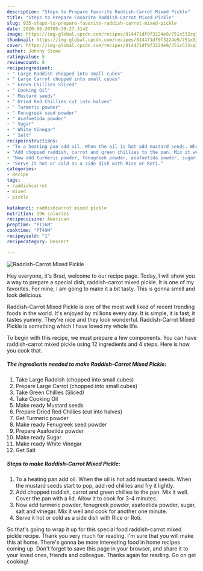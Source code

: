 ```yaml
---
description: "Steps to Prepare Favorite Raddish-Carrot Mixed Pickle"
title: "Steps to Prepare Favorite Raddish-Carrot Mixed Pickle"
slug: 935-steps-to-prepare-favorite-raddish-carrot-mixed-pickle
date: 2020-06-26T05:39:27.314Z
image: https://img-global.cpcdn.com/recipes/814471df9f3224e9/751x532cq70/raddish-carrot-mixed-pickle-recipe-main-photo.jpg
thumbnail: https://img-global.cpcdn.com/recipes/814471df9f3224e9/751x532cq70/raddish-carrot-mixed-pickle-recipe-main-photo.jpg
cover: https://img-global.cpcdn.com/recipes/814471df9f3224e9/751x532cq70/raddish-carrot-mixed-pickle-recipe-main-photo.jpg
author: Johnny Stone
ratingvalue: 5
reviewcount: 8
recipeingredient:
- " Large Raddish chopped into small cubes"
- " Large Carrot chopped into small cubes"
- " Green Chillies Sliced"
- " Cooking Oil"
- " Mustard seeds"
- " Dried Red Chillies cut into halves"
- " Turmeric powder"
- " Fenugreek seed powder"
- " Asafoetida powder"
- " Sugar"
- " White Vinegar"
- " Salt"
recipeinstructions:
- "To a heating pan add oil. When the oil is hot add mustard seeds. When the mustard seeds start to pop, add red chillies and fry it lightly."
- "Add chopped raddish, carrot and green chillies to the pan. Mix it well. Cover the pan with a lid. Allow it to cook for 3-4 minutes."
- "Now add turmeric powder, fenugreek powder, asafoetida powder, sugar, salt and vinegar. Mix it well and cook for another one minute."
- "Serve it hot or cold as a side dish with Rice or Roti."
categories:
- Recipe
tags:
- raddishcarrot
- mixed
- pickle

katakunci: raddishcarrot mixed pickle 
nutrition: 196 calories
recipecuisine: American
preptime: "PT16M"
cooktime: "PT49M"
recipeyield: "1"
recipecategory: Dessert

---
```



![Raddish-Carrot Mixed Pickle](https://img-global.cpcdn.com/recipes/814471df9f3224e9/751x532cq70/raddish-carrot-mixed-pickle-recipe-main-photo.jpg)

Hey everyone, it's Brad, welcome to our recipe page. Today, I will show you a way to prepare a special dish, raddish-carrot mixed pickle. It is one of my favorites. For mine, I am going to make it a bit tasty. This is gonna smell and look delicious.



Raddish-Carrot Mixed Pickle is one of the most well liked of recent trending foods in the world. It's enjoyed by millions every day. It is simple, it is fast, it tastes yummy. They're nice and they look wonderful. Raddish-Carrot Mixed Pickle is something which I have loved my whole life.


To begin with this recipe, we must prepare a few components. You can have raddish-carrot mixed pickle using 12 ingredients and 4 steps. Here is how you cook that.

<!--inarticleads1-->

##### The ingredients needed to make Raddish-Carrot Mixed Pickle:

1. Take  Large Raddish (chopped into small cubes)
1. Prepare  Large Carrot (chopped into small cubes)
1. Take  Green Chillies (Sliced)
1. Take  Cooking Oil
1. Make ready  Mustard seeds
1. Prepare  Dried Red Chillies (cut into halves)
1. Get  Turmeric powder
1. Make ready  Fenugreek seed powder
1. Prepare  Asafoetida powder
1. Make ready  Sugar
1. Make ready  White Vinegar
1. Get  Salt




<!--inarticleads2-->

##### Steps to make Raddish-Carrot Mixed Pickle:

1. To a heating pan add oil. When the oil is hot add mustard seeds. When the mustard seeds start to pop, add red chillies and fry it lightly.
1. Add chopped raddish, carrot and green chillies to the pan. Mix it well. Cover the pan with a lid. Allow it to cook for 3-4 minutes.
1. Now add turmeric powder, fenugreek powder, asafoetida powder, sugar, salt and vinegar. Mix it well and cook for another one minute.
1. Serve it hot or cold as a side dish with Rice or Roti.




So that's going to wrap it up for this special food raddish-carrot mixed pickle recipe. Thank you very much for reading. I'm sure that you will make this at home. There's gonna be more interesting food in home recipes coming up. Don't forget to save this page in your browser, and share it to your loved ones, friends and colleague. Thanks again for reading. Go on get cooking!

